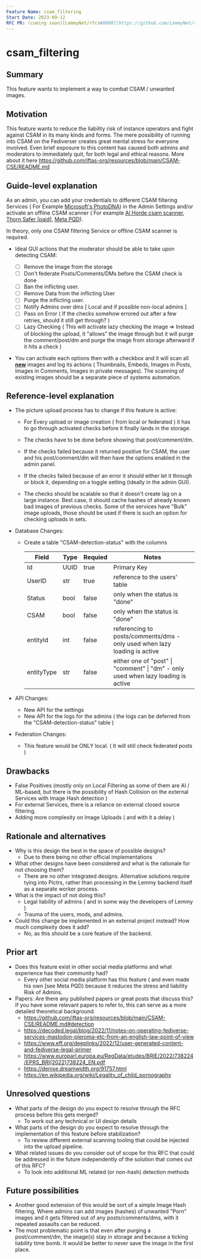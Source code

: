 ```yaml
---
Feature Name: csam_filtering
Start Date: 2023-09-12
RFC PR: (coming soon)[LemmyNet/rfcs#0000](https://github.com/LemmyNet/rfcs/pull/0000)
---
```


# csam_filtering

## Summary

This feature wants to implement a way to combat CSAM / unwanted images.

## Motivation

This feature wants to reduce the liability risk of instance operators and fight against CSAM in its many kinds and forms. The mere possibility of running into CSAM on the Fediverser creates great mental stress for everyone involved. Even brief exposure to this content has caused both admins and moderators to immediately quit, for both legal and ethical reasons.
More about it here <https://github.com/iftas-org/resources/blob/main/CSAM-CSE/README.md>

## Guide-level explanation

As an admin, you can add your credentials to different CSAM filtering Services ( For Example [Microsoft's PhotoDNA](https://www.microsoft.com/en-us/photodna)) in the Admin Settings and/or activate an offline CSAM scanner ( For example [AI Horde csam scanner](https://github.com/Haidra-Org/horde-safety/blob/main/horde_safety/csam_checker.py), [Thorn Safer [paid]](https://get.safer.io/csam-detection-tool-for-child-safety), [Meta PQD](https://github.com/facebook/ThreatExchange/tree/main/pdq)).

In theory, only one CSAM filtering Service or offline CSAM scanner is required.

- Ideal GUI actions that the moderator should be able to take upon detecting CSAM:

  - [ ] Remove the Image from the storage
  - [ ] Don't federate Posts/Comments/DMs before the CSAM check is done
  - [ ] Ban the inflicting user.
  - [ ] Remove Data from the inflicting User
  - [ ] Purge the inflicting user.
  - [ ] Notify Admins over dms [ Local and if possible non-local admins ]
  - [ ] Pass on Error ( If the checks somehow errored out after a few retries, should it still get through? )
  - [ ] Lazy Checking ( This will activate lazy checking the image => Instead of blocking the upload, it "allows" the image through but it will purge the comment/post/dm and purge the image from storage afterward if it hits a check )

- You can activate each options then with a checkbox and it will scan all <u>**new**</u> images and log its actions ( Thumbnails, Embeds, Images in Posts, Images in Comments, Images in private messages). The scanning of existing images should be a separate piece of systems automation.

## Reference-level explanation

- The picture upload process has to change if this feature is active:

  - For Every upload or image creation ( from local or federated ) it has to go through activated checks before it finally lands in the storage.

  - The checks have to be done before showing that post/comment/dm.

  - If the checks failed because it returned positive for CSAM, the user and his post/comment/dm will then have the options enabled in the admin panel.

  - If the checks failed because of an error it should either let it through or block it, depending on a toggle setting (ideally in the admin GUI).

  - The checks should be scalable so that it doesn't create lag on a large instance. Best case, it should cache hashes of already known bad images of previous checks. Some of the services have "Bulk" image uploads, those should be used if there is such an option for checking uploads in sets.

- Database Changes:

  - Create a table "CSAM-detection-status" with the columns

    | Field      | Type | Requied | Notes                                                                             |
    | ---------- | ---- | ------- | --------------------------------------------------------------------------------- |
    | Id         | UUID | true    | Primary Key                                                                       |
    | UserID     | str  | true    | reference to the users' table                                                     |
    | Status     | bool | false   | only when the status is "done"                                                    |
    | CSAM       | bool | false   | only when the status is "done"                                                    |
    | entityId   | int  | false   | referencing to posts/comments/dms - only used when lazy loading is active         |
    | entityType | str  | false   | either one of "post" \| "comment" \| "dm" - only used when lazy loading is active |

- API Changes:

  - New API for the settings
  - New API for the logs for the admins ( the logs can be deferred from the "CSAM-detection-status" table )

- Federation Changes:

  - This feature would be ONLY local. ( It will still check federated posts )

## Drawbacks

- False Positives (mostly only on Local Filtering as some of them are AI / ML-based, but there is the possibility of Hash Collision on the external Services with Image Hash detection )
- For external Services, there is a reliance on external closed source filtering.
- Adding more complexity on Image Uploads ( and with it a delay )

## Rationale and alternatives

- Why is this design the best in the space of possible designs?
  - Due to there being no other official implementations
- What other designs have been considered and what is the rationale for not choosing them?
  - There are no other integrated designs. Alternative solutions require tying into Pictrs, rather than processing in the Lemmy backend itself as a separate worker process.
- What is the impact of not doing this?
  - Legal liability of admins ( and in some way the developers of Lemmy )
  - Trauma of the users, mods, and admins.
- Could this change be implemented in an external project instead? How much complexity does it add?
  - No, as this should be a core feature of the backend.

## Prior art

- Does this feature exist in other social media platforms and what experience has their community had?
  - Every other social media platform has this feature ( and even made his own [see Meta PQD) because it reduces the stress and liability Risk of Admins.
- Papers: Are there any published papers or great posts that discuss this? If you have some relevant papers to refer to, this can serve as a more detailed theoretical background.
  - <https://github.com/iftas-org/resources/blob/main/CSAM-CSE/README.md#detection>
  - <https://decoded.legal/blog/2022/11/notes-on-operating-fediverse-services-mastodon-pleroma-etc-from-an-english-law-point-of-view>
  - <https://www.eff.org/deeplinks/2022/12/user-generated-content-and-fediverse-legal-primer>
  - <https://www.europarl.europa.eu/RegData/etudes/BRIE/2022/738224/EPRS_BRI(2022)738224_EN.pdf>
  - <https://denise.dreamwidth.org/91757.html>
  - <https://en.wikipedia.org/wiki/Legality_of_child_pornography>

## Unresolved questions

- What parts of the design do you expect to resolve through the RFC process before this gets merged?
  - To work out any technical or UI design details
- What parts of the design do you expect to resolve through the implementation of this feature before stabilization?
  - To review different external scanning tooling that could be injected into the upload pipeline.
- What related issues do you consider out of scope for this RFC that could be addressed in the future independently of the solution that comes out of this RFC?
  - To look into additional ML related (or non-hash) detection methods

## Future possibilities

- Another good extension of this would be sort of a simple Image Hash filtering. Where admins can add images (hashes) of unwanted "Porn" images and it gets filtered out of any posts/comments/dms, with it repeated assaults can be reduced.
- The most problematic point is that even after purging a post/comment/dm, the image(s) stay in storage and because a ticking liability time bomb. It would be better to never save the image in the first place.
